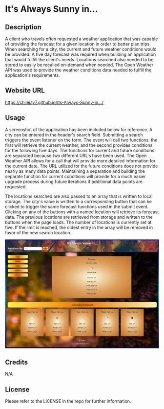 # It's Always Sunny in...

## Description

A client who travels often requested a weather application that was capable of providing the forecast for a given location in order to better plan trips.  When searching for a city, the current and future weather conditions would be provided.  A five day forecast was required when building an application that would fulfill the client's needs.  Locations searched also needed to be stored to easily be recalled on-demand when needed.  The Open Weather API was used to provide the weather conditions data needed to fulfill the application's requirements.

## Website URL

https://chilejay7.github.io/Its-Always-Sunny-in.../

## Usage

A screenshot of the application has been included below for reference. A city can be entered in the header's search field.  Submitting a search triggers the event listener on the form.  The event will call two functions: the first will retrieve the current weather, and the second provides conditions for the following five days.  The functions for current and future conditions are separated because two different URL's have been used.  The Open Weather API allows for a call that will provide more detailed information for the current date.  The URL utilized for the future conditions does not provide nearly as many data points.  Maintaining a separation and building the separate function for current conditions will provide for a much easier upgrade process during future iterations if additional data points are requested.

The locations searched are also passed to an array that is written to local storage.  The city's value is written to a corresponding button that can be clicked to trigger the same forecast functions used in the submit event.  Clicking on any of the buttons with a named location will retrieve its forecast data.  The previous locations are retrieved from storage and written to the buttons when the page loads.  The number of locations is currently set at five.  If the limit is reached, the oldest entry in the array will be removed in favor of the new search location.

![alt text](./assets/images/AlwaysSunny.png)

## Credits

N/A

## License

Please refer to the LICENSE in the repo for further information.